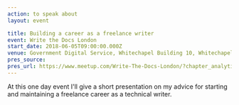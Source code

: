 ```yaml
---
action: to speak about
layout: event

title: Building a career as a freelance writer
event: Write the Docs London
start_date: 2018-06-05T09:00:00.000Z
venue: Government Digital Service, Whitechapel Building 10, Whitechapel High St, London E1 8DX
pres_source:
pres_url: https://www.meetup.com/Write-The-Docs-London/?chapter_analytics_code=UA-101035316-1
---
```


At this one day event I'll give a short presentation on my advice for starting and maintaining a freelance career as a technical writer.
